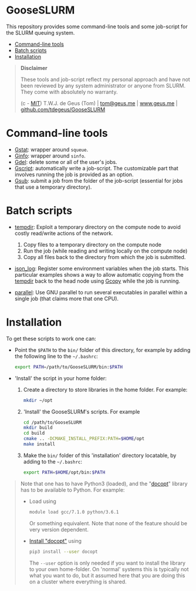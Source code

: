 # GooseSLURM

This repository provides some command-line tools and some job-script for the SLURM queuing system.

<!-- MarkdownTOC -->

- [Command-line tools](#command-line-tools)
- [Batch scripts](#batch-scripts)
- [Installation](#installation)

<!-- /MarkdownTOC -->

> **Disclaimer**
> 
> These tools and job-script reflect my personal approach and have not been reviewed by any system administrator or anyone from SLURM. They come with absolutely no warranty.
> 
>   (c - [MIT](LICENSE)) T.W.J. de Geus (Tom) | tom@geus.me | www.geus.me | [github.com/tdegeus/GooseSLURM](https://github.com/tdegeus/GooseSLURM)

# Command-line tools

* [Gstat](bin/Gstat): wrapper around `squeue`.
* [Ginfo](bin/Ginfo): wrapper around `sinfo`.
* [Gdel](bin/Gdel): delete some or all of the user's jobs.
* [Gscript](bin/Gscript): automatically write a job-script. The customizable part that involves running the job is provided as an option.
* [Gsub](bin/Gsub): submit a job from the folder of the job-script (essential for jobs that use a temporary directory).

# Batch scripts

* [tempdir](examples/tempdir): Exploit a temporary directory on the compute node to avoid costly read/write actions of the network.

    1.   Copy files to a temporary directory on the compute node
    2.   Run the job (while reading and writing locally on the compute node)
    3.   Copy all files back to the directory from which the job is submitted.

* [json_log](examples/json_log): Register some environment variables when the job starts. This particular examples shows a way to allow automatic copying from the [tempdir](examples/tempdir) back to the head node using [Gcopy](bin/Gcopy) while the job is running.

* [parallel](examples/parallel): Use GNU parallel to run several executables in parallel within a single job (that claims more that one CPU).

# Installation

To get these scripts to work one can:

-   Point the `$PATH` to the `bin/` folder of this directory, for example by adding the following line to the `~/.bashrc`:
  
    ```bash
    export PATH=/path/to/GooseSLURM/bin:$PATH
    ```
-   'Install' the script in your home folder:
  
    1.  Create a directory to store libraries in the home folder. For example:
  
        ```bash
        mkdir ~/opt
        ```

    2.  'Install' the GooseSLURM's scripts. For example
  
        ```bash
        cd /path/to/GooseSLURM
        mkdir build
        cd build
        cmake .. -DCMAKE_INSTALL_PREFIX:PATH=$HOME/opt
        make install
        ```
     
    3.  Make the `bin/` folder of this 'installation' directory locatable, by adding to the `~/.bashrc`:
 
        ```bash
        export PATH=$HOME/opt/bin:$PATH
        ```

> Note that one has to have Python3 (loaded), and the "[docopt](http://docopt.org)" library has to be available to Python. For example:
> 
> *   Load using
>  
>      ```bash
>      module load gcc/7.1.0 python/3.6.1
>      ```
>
>      Or something equivalent. Note that none of the feature should be very version dependent.
>      
> *    [Install "docopt"](https://pypi.python.org/pypi/docopt/) using
> 
>      ```bash
>      pip3 install --user docopt
>      ```
>
>      The `--user` option is only needed if you want to install the library to your own home-folder. On 'normal' systems this is typically not what you want to do, but it assumed here that you are doing this on a cluster where everything is shared.
